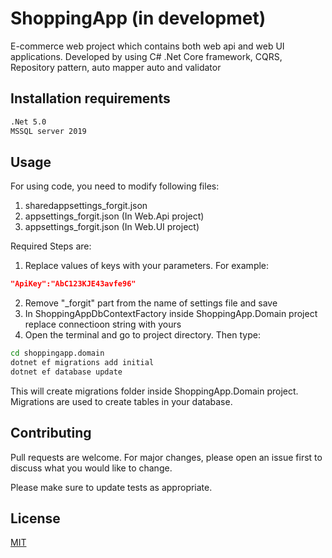 # ShoppingApp (in developmet)

E-commerce web project which contains both web api and web UI applications. Developed by using C# .Net Core framework, CQRS, Repository pattern, auto mapper auto and validator

## Installation requirements

```bash
.Net 5.0
MSSQL server 2019
```

## Usage
For using code, you need to modify following files:

 1. sharedappsettings_forgit.json
 2. appsettings_forgit.json (In Web.Api project)
 3. appsettings_forgit.json (In Web.UI project)

Required Steps are:
 1. Replace values of keys with your parameters. For example:
```json
"ApiKey":"AbC123KJE43avfe96"
```
 2. Remove "_forgit" part from the name of settings file and save
 3. In ShoppingAppDbContextFactory inside ShoppingApp.Domain project replace connectioon string with yours
 4. Open the terminal and go to project directory. Then type:
```bash
cd shoppingapp.domain
dotnet ef migrations add initial
dotnet ef database update
```
This will create migrations folder inside ShoppingApp.Domain project. Migrations are used to create tables in your database. 

## Contributing
Pull requests are welcome. For major changes, please open an issue first to discuss what you would like to change.

Please make sure to update tests as appropriate.

## License
[MIT](https://choosealicense.com/licenses/mit/)
